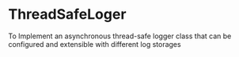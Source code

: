 # ThreadSafeLoger
To Implement an asynchronous thread-safe logger class that can be configured and extensible with different log storages
